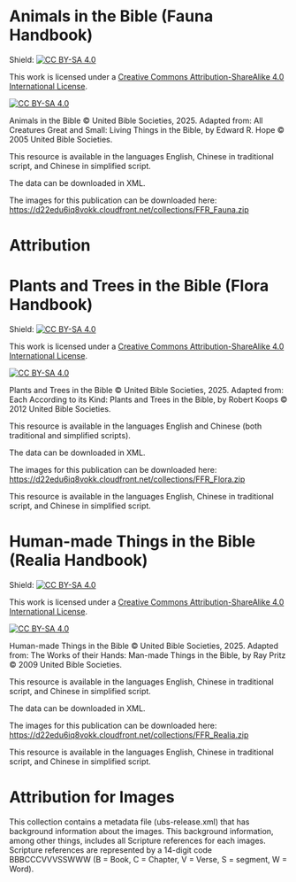 # Animals in the Bible (Fauna Handbook)

Shield: [![CC BY-SA 4.0][cc-by-sa-shield]][cc-by-sa]

This work is licensed under a
[Creative Commons Attribution-ShareAlike 4.0 International License][cc-by-sa].

[![CC BY-SA 4.0][cc-by-sa-image]][cc-by-sa]

[cc-by-sa]: http://creativecommons.org/licenses/by-sa/4.0/
[cc-by-sa-image]: https://licensebuttons.net/l/by-sa/4.0/88x31.png
[cc-by-sa-shield]: https://img.shields.io/badge/License-CC%20BY--SA%204.0-lightgrey.svg

Animals in the Bible © United Bible Societies, 2025. Adapted from: All Creatures Great and Small: Living Things in the Bible, by Edward R. Hope © 2005 United Bible Societies.

This resource is available in the languages English, Chinese in traditional script, and Chinese in simplified script. 

The data can be downloaded in XML.

The images for this publication can be downloaded here: https://d22edu6iq8vokk.cloudfront.net/collections/FFR_Fauna.zip

# Attribution

# Plants and Trees in the Bible (Flora Handbook)

Shield: [![CC BY-SA 4.0][cc-by-sa-shield]][cc-by-sa]

This work is licensed under a
[Creative Commons Attribution-ShareAlike 4.0 International License][cc-by-sa].

[![CC BY-SA 4.0][cc-by-sa-image]][cc-by-sa]

[cc-by-sa]: http://creativecommons.org/licenses/by-sa/4.0/
[cc-by-sa-image]: https://licensebuttons.net/l/by-sa/4.0/88x31.png
[cc-by-sa-shield]: https://img.shields.io/badge/License-CC%20BY--SA%204.0-lightgrey.svg

Plants and Trees in the Bible © United Bible Societies, 2025.  Adapted from: Each According to its Kind: Plants and Trees in the Bible, by Robert Koops © 2012 United Bible Societies.

This resource is available in the languages English and Chinese (both traditional and simplified scripts). 

The data can be downloaded in XML.

The images for this publication can be downloaded here: https://d22edu6iq8vokk.cloudfront.net/collections/FFR_Flora.zip

This resource is available in the languages English, Chinese in traditional script, and Chinese in simplified script. 

# Human-made Things in the Bible (Realia Handbook)

Shield: [![CC BY-SA 4.0][cc-by-sa-shield]][cc-by-sa]

This work is licensed under a
[Creative Commons Attribution-ShareAlike 4.0 International License][cc-by-sa].

[![CC BY-SA 4.0][cc-by-sa-image]][cc-by-sa]

[cc-by-sa]: http://creativecommons.org/licenses/by-sa/4.0/
[cc-by-sa-image]: https://licensebuttons.net/l/by-sa/4.0/88x31.png
[cc-by-sa-shield]: https://img.shields.io/badge/License-CC%20BY--SA%204.0-lightgrey.svg

Human-made Things in the Bible © United Bible Societies, 2025.  Adapted from: The Works of their Hands: Man-made Things in the Bible, by Ray Pritz © 2009 United Bible Societies.

This resource is available in the languages English, Chinese in traditional script, and Chinese in simplified script. 

The data can be downloaded in XML.

The images for this publication can be downloaded here: https://d22edu6iq8vokk.cloudfront.net/collections/FFR_Realia.zip

This resource is available in the languages English, Chinese in traditional script, and Chinese in simplified script. 

# Attribution for Images

This collection contains a metadata file (ubs-release.xml) that has background information about the images. This background information, among other things, includes all Scripture references for each images. Scripture references are represented by a 14-digit code BBBCCCVVVSSWWW (B = Book, C = Chapter, V = Verse, S = segment, W = Word).

